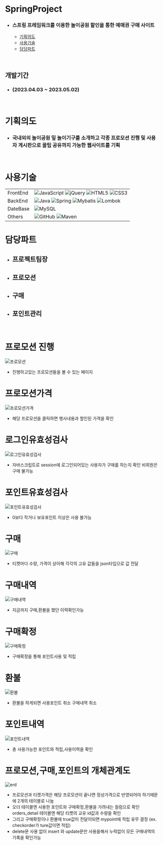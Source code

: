 # SpringProject
- ### 스프링 프레임워크를 이용한 놀이공원 할인을 통한 예매권 구매 사이트
  - [기획의도](#기획의도)
  - [사용기술](#사용기술)
  - [담당파트](#담당파트)

<br/>

## 개발기간 
 
- ### (2023.04.03 ~ 2023.05.02)

<br/>

# 기획의도
- ### 국내외의 놀이공원 밒 놀이기구를 소개하고 각종 프로모션 진행 및 사용자 게시판으로 꿀팁 공유까지 가능한 웹사이트를 기획
<br/>

# 사용기술

| | |
| --- | --- |
| FrontEnd | ![JavaScript](https://img.shields.io/badge/javascript-%23323330.svg?style=for-the-badge&logo=javascript&logoColor=%23F7DF1E) ![jQuery](https://img.shields.io/badge/jquery-%230769AD.svg?style=for-the-badge&logo=jquery&logoColor=white) ![HTML5](https://img.shields.io/badge/html5-%23E34F26.svg?style=for-the-badge&logo=html5&logoColor=white) ![CSS3](https://img.shields.io/badge/css3-%231572B6.svg?style=for-the-badge&logo=css3&logoColor=white) |
| BackEnd | ![Java](https://img.shields.io/badge/java-%23ED8B00.svg?style=for-the-badge&logo=openjdk&logoColor=white) ![Spring](https://img.shields.io/badge/spring-%236DB33F.svg?style=for-the-badge&logo=spring&logoColor=white) ![Mybatis](https://img.shields.io/badge/Mybatis-000000?style=for-the-badge&logo=Mybatis&logoColor=white) ![Lombok](https://img.shields.io/badge/Lombok-000000?style=for-the-badge&logo=flask&logoColor=white)  |
| DateBase | ![MySQL](https://img.shields.io/badge/mysql-%2300f.svg?style=for-the-badge&logo=mysql&logoColor=white)  |
| Others | ![GitHub](https://img.shields.io/badge/github-%23121011.svg?style=for-the-badge&logo=github&logoColor=white) ![Maven](https://img.shields.io/badge/Maven-%23C71A36.svg?style=for-the-badge&logo=apache-maven&logoColor=white) |


# 담당파트

- ##  프로젝트팀장
- ## 프로모션
- ## 구매
- ## 포인트관리
<br/>



# 프로모션 진행
![프로모션](https://github.com/gydn123/SpringProject/assets/121388591/ed892744-537f-4f9b-8f0c-fb392b17b4d5)
- 진행하고있는 프로모션들을 볼 수 있는 페이지
# 프로모션가격
![프로모션가격](https://github.com/gydn123/SpringProject/assets/121388591/8c8fd887-d8f1-4f91-9e96-14588834dfd7)
- 해당 프로모션을 클릭하면 행사내용과 할인된 가격을 확인
# 로그인유효성검사
![로그인유효성검사](https://github.com/gydn123/SpringProject/assets/121388591/b48b09e5-6ec2-4481-ba78-fec45685a9ae)
- 자바스크립트로 session에 로그인되어있는 사용자가 구매를 하는지 확인 비회원은 구매 불가능
# 포인트유효성검사
![포인트유효성검사](https://github.com/gydn123/SpringProject/assets/121388591/06bc5ec9-e0b9-4f54-9cce-9ff8c04719ab)
- 0보다 작거나 보유포인트 이상은 사용 불가능
# 구매
![구매](https://github.com/gydn123/SpringProject/assets/121388591/6ec74495-c131-4109-93f8-6a2b767bb540)
- 티켓마다 수량, 가격이 상이해 각각의 고유 값들을 json타입으로 값 전달
# 구매내역
![구매내역](https://github.com/gydn123/SpringProject/assets/121388591/0f33cdd7-6389-4379-bf84-f8fdd29a651d)
- 지금까지 구매,환불을 했던 이력확인가능
# 구매확정
![구매확정](https://github.com/gydn123/SpringProject/assets/121388591/dab9aaac-4df3-4369-b53f-66d7d93d7758)
- 구매확정을 통해 포인트사용 및 적립
# 환불
![환불](https://github.com/gydn123/SpringProject/assets/121388591/60043ceb-d0ad-4009-9246-8b07a0eccb82)
- 환불을 하게되면 사용포인트 취소 구매내역 취소
# 포인트내역
![포인트내역](https://github.com/gydn123/SpringProject/assets/121388591/c297c66b-126a-48c5-a46e-14fb8a841e3e)
- 총 사용가능한 포인트와 적립,사용이력을 확인

# 프로모션,구매,포인트의 개체관계도
![erd](https://github.com/gydn123/SpringProject/assets/121388591/78b06443-a065-4952-8644-9d751e57cd25)

- 프로모션과 티켓가격은 해당 프로모션이 끝나면 정상가격으로 반영되어야 하기때문에 2개의 테이블로 나눔
- 오더 테이블엔 사용한 포인트와 구매확정,환불을 가려내는 컬럼으로 확인 orders_detail 테이블엔 해당 티켓의 교유 id값과 수량을 확인
- 그리고 구매확정이나 환불에 true값이 전달이되면 mypoint에 적립 유무 결정 (ex. checkorder가 ture값이면 적립)
- delete문 사용 없이 insert 와 update문만 사용을해서 누락없이 모든 구매내역의 기록을 확인가능
